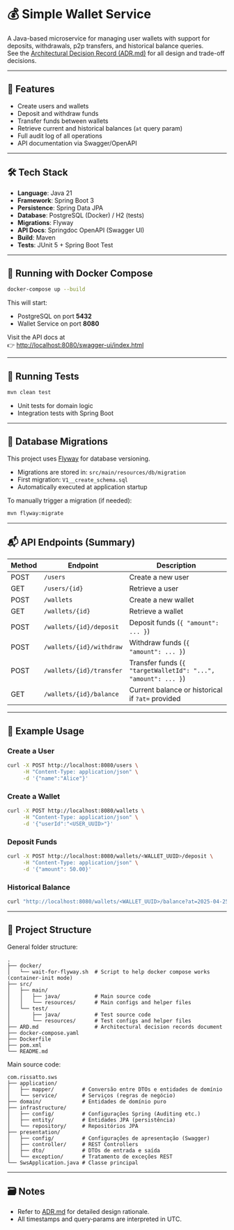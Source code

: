 # 💰 Simple Wallet Service

A Java-based microservice for managing user wallets with support for deposits, withdrawals, p2p transfers, and historical balance queries.  
See the [Architectural Decision Record (ADR.md)](ADR.md) for all design and trade-off decisions.

---

## 🚀 Features

- Create users and wallets
- Deposit and withdraw funds
- Transfer funds between wallets
- Retrieve current and historical balances (`at` query param)
- Full audit log of all operations
- API documentation via Swagger/OpenAPI

---

## 🛠️ Tech Stack

- **Language**: Java 21
- **Framework**: Spring Boot 3
- **Persistence**: Spring Data JPA
- **Database**: PostgreSQL (Docker) / H2 (tests)
- **Migrations**: Flyway
- **API Docs**: Springdoc OpenAPI (Swagger UI)
- **Build**: Maven
- **Tests**: JUnit 5 + Spring Boot Test

---

## 🐳 Running with Docker Compose

```bash
docker-compose up --build
```

This will start:

- PostgreSQL on port **5432**
- Wallet Service on port **8080**

Visit the API docs at  
👉 [http://localhost:8080/swagger-ui/index.html](http://localhost:8080/swagger-ui/index.html)

---

## 🧪 Running Tests

```bash
mvn clean test
```

- Unit tests for domain logic
- Integration tests with Spring Boot

---

## 🧱 Database Migrations

This project uses [Flyway](https://flywaydb.org/) for database versioning.

- Migrations are stored in: `src/main/resources/db/migration`
- First migration: `V1__create_schema.sql`
- Automatically executed at application startup

To manually trigger a migration (if needed):

```bash
mvn flyway:migrate
```

---

## 📬 API Endpoints (Summary)

| Method | Endpoint                             | Description                                          |
|--------|--------------------------------------|------------------------------------------------------|
| POST   | `/users`                             | Create a new user                                    |
| GET    | `/users/{id}`                        | Retrieve a user                                      |
| POST   | `/wallets`                           | Create a new wallet                                  |
| GET    | `/wallets/{id}`                      | Retrieve a wallet                                    |
| POST   | `/wallets/{id}/deposit`              | Deposit funds (`{ "amount": ... }`)                  |
| POST   | `/wallets/{id}/withdraw`             | Withdraw funds (`{ "amount": ... }`)                 |
| POST   | `/wallets/{id}/transfer`             | Transfer funds (`{ "targetWalletId": "...", "amount": ... }`) |
| GET    | `/wallets/{id}/balance`              | Current balance or historical if `?at=` provided      |

---

## 📖 Example Usage

### Create a User

```bash
curl -X POST http://localhost:8080/users \
     -H "Content-Type: application/json" \
     -d '{"name":"Alice"}'
```

### Create a Wallet

```bash
curl -X POST http://localhost:8080/wallets \
     -H "Content-Type: application/json" \
     -d '{"userId":"<USER_UUID>"}'
```

### Deposit Funds

```bash
curl -X POST http://localhost:8080/wallets/<WALLET_UUID>/deposit \
     -H "Content-Type: application/json" \
     -d '{"amount": 50.00}'
```

### Historical Balance

```bash
curl "http://localhost:8080/wallets/<WALLET_UUID>/balance?at=2025-04-25T19:00:00Z"
```

---

## 📁 Project Structure

General folder structure:

```
.
├── docker/
│   └── wait-for-flyway.sh  # Script to help docker compose works (container-init mode)
├── src/
│   ├── main/
│   │   ├── java/           # Main source code
│   │   └── resources/      # Main configs and helper files
│   └── test/                   
│       ├── java/           # Test source code
│       └── resources/      # Test configs and helper files
├── ARD.md                  # Architectural decision records document
├── docker-compose.yaml
├── Dockerfile
├── pom.xml 
└── README.md

```

Main source code:

```
com.rissatto.sws
├── application/
│   ├── mapper/         # Conversão entre DTOs e entidades de domínio
│   └── service/        # Serviços (regras de negócio)
├── domain/             # Entidades de domínio puro
├── infrastructure/
│   ├── config/         # Configurações Spring (Auditing etc.)
│   ├── entity/         # Entidades JPA (persistência)
│   └── repository/     # Repositórios JPA
├── presentation/
│   ├── config/         # Configurações de apresentação (Swagger)
│   ├── controller/     # REST Controllers
│   ├── dto/            # DTOs de entrada e saída
│   └── exception/      # Tratamento de exceções REST
└── SwsApplication.java # Classe principal
```

---

## 🗃️ Notes

- Refer to [ADR.md](ADR.md) for detailed design rationale.
- All timestamps and query‐params are interpreted in UTC.  
